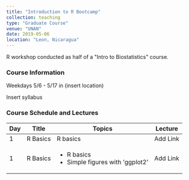 ```yaml
---
title: "Introduction to R Bootcamp"
collection: teaching
type: "Graduate Course"
venue: "UNAN"
date: 2019-05-06
location: "Leon, Nicaragua"
---
```


R workshop conducted as half of a "Intro to Biostatistics" course.

### Course Information

Weekdays 5/6 - 5/17 in (insert location)

Insert syllabus

### Course Schedule and Lectures

| Day | Title | Topics | Lecture |
|-----|-------|--------|---------|
| 1 | R Basics | R basics | Add Link |
| 1 | R Basics | <ul><li>R basics</li><li>Simple figures with 'ggplot2'</li></ul> | Add Link |
